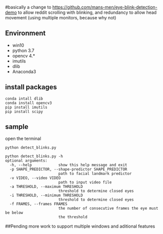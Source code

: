 #basically a change to https://github.com/mans-men/eye-blink-detection-demo to allow reddit scrolling with blinking, and redundancy to allow head movement (using multiple monitors, because why not)

## Environment
* win10
* python 3.7
* opencv 4.*
* imutils
* dlib
* Anaconda3

## install packages
```
conda intall dlib
conda install opencv3
pip install imutils
pip install scipy
```

## sample 
open the terminal 
```
python detect_blinks.py
```

```
python detect_blinks.py -h
optional arguments:
  -h, --help            show this help message and exit
  -p SHAPE_PREDICTOR, --shape-predictor SHAPE_PREDICTOR
                        path to facial landmark predictor
  -v VIDEO, --video VIDEO
                        path to input video file
  -a THRESHOLD, --maximum THRESHOLD
                        threshold to determine closed eyes
  -i THRESHOLD, --minimum THRESHOLD
                        threshold to determine closed eyes
  -f FRAMES, --frames FRAMES
                        the number of consecutive frames the eye must be below
                        the threshold
```

##Pending more work to support multiple windows and aditional features